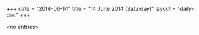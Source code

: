 +++
date = "2014-06-14"
title = "14 June 2014 (Saturday)"
layout = "daily-diet"
+++

<p>&lt;no entries&gt;</p>